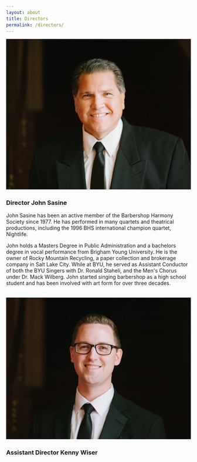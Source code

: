 ```yaml
---
layout: about
title: Directors
permalink: /directors/
---
```


<img alt="Saltaires Director John Sasine" class="portrait" src="/images/john_sasine.jpg" />

### Director John Sasine

John Sasine has been an active member of the Barbershop Harmony Society since 1977.
He has performed in many quartets and theatrical productions, including the 1996 BHS
international champion quartet, Nightlife.

John holds a Masters Degree in Public Administration and a bachelors degree in vocal
performance from Brigham Young University. He is the owner of Rocky Mountain Recycling,
a paper collection and brokerage company in Salt Lake City. While at BYU, he served as
Assistant Conductor of both the BYU Singers with Dr. Ronald Staheli,
and the Men's Chorus under Dr. Mack Wilberg. John started
singing barbershop as a high school student and has been involved with
art form for over three decades.

<br />

<img alt="Assistant Director Kenny Wiser" class="portrait" src="/images/kenny_wiser.jpg" />

### Assistant Director Kenny Wiser

